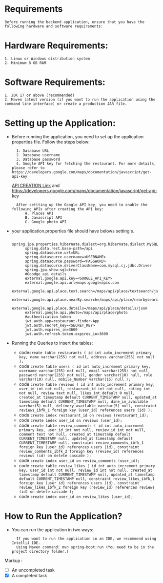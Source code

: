# Requirements

    Before running the backend application, ensure that you have the following hardware and software requirements:

# Hardware Requirements: 

    1. Linux or Windows distribution system
    2. Minimum 8 GB RAM
# Software Requirements:

    1. JDK 17 or above (recommended)
    2. Maven latest version (if you want to run the application using the command line interface) or create a production JAR file.

# Setting up the Application:

* Before running the application, you need to set up the application properties file. Follow the steps below:

        1. Database URL
        2. Database username
        3. Database password
        4. Google API key for fetching the restaurant. For more details, please refer to https://developers.google.com/maps/documentation/javascript/get-api-key
    [API CREATION Link](https://developers.google.com/maps/documentation/javascript/get-api-key "Named link title") and https://developers.google.com/maps/documentation/javascript/get-api-key

        After settting up the Google API key, you need to enable the following APIs after creating the API key:
            A. Places API
            B. Javascript API
            C. Google photo API
* your application.properties file should have belows setting's.

            spring.jpa.properties.hibernate.dialect=org.hibernate.dialect.MySQL8Dialect
            spring.data.rest.base-path=/api
            spring.datasource.url=URL
            spring.datasource.username=<USERNAME>
            spring.datasource.password=<PASSWORD>
            spring.datasource.driverClassName=com.mysql.cj.jdbc.Driver
            spring.jpa.show-sql=true
            #Goodge api details
            external.google.api.key=<GOOGLE_API_KEY>
            external.google.api.url=maps.googleapis.com
            external.google.api.place.text.search=/maps/api/place/textsearch/json
            external.google.api.place.nearBy.search=/maps/api/place/nearbysearch/json
            external.google.api.place.details=/maps/api/place/details/json
            external.google.api.photo=/maps/api/place/photo 
            #authentication token
            jwt.auth.app=restaurant-finder-App
            jwt.auth.secret_key=<SECRET_KEY>
            jwt.auth.expires_in=3600
            jwt.auth.refresh.token.expires_in=3600
* Running the Queries to insert the tables:
  *   code`create table restaurants (
      id int auto_increment primary key,
      name varchar(255) not null,
      address varchar(255) not null
      );`
  * code `create table users (
    id int auto_increment primary key,
    username varchar(255) not null,
    email varchar(255) not null,
    password varchar(255) not null,
    gender varchar(10) null,
    role varchar(10) null,
    mobile_Number varchar(15) null
    );`
  * code `create table reviews (
    id int auto_increment primary key,
    user_id int not null,
    restaurant_id int not null,
    rating int not null,
    review text null,
    likes int default 0 null,
    created_at timestamp default CURRENT_TIMESTAMP null,
    updated_at timestamp default CURRENT_TIMESTAMP null,
    dine_in_available varchar(5) null,
    delivery_available varchar(5) null,
    constraint reviews_ibfk_1 foreign key (user_id) references users (id)
    );`
  * code `create index restaurant_id on reviews (restaurant_id);`
  * code `create index user_id on reviews (user_id);`
  * code `create table review_comments (
    id int auto_increment primary key,
    user_id int not null,
    review_id int not null,
    comment text not null,
    created_at timestamp default CURRENT_TIMESTAMP null,
    updated_at timestamp default CURRENT_TIMESTAMP null,
    constraint review_comments_ibfk_1 foreign key (user_id) references users (id),
    constraint review_comments_ibfk_2 foreign key (review_id) references reviews (id) on delete cascade
    );`
  * code `create index user_id on review_comments (user_id);`
  * code `create table review_likes (
    id int auto_increment primary key,
    user_id int not null,
    review_id int not null,
    created_at timestamp default CURRENT_TIMESTAMP null,
    updated_at timestamp default CURRENT_TIMESTAMP null,
    constraint review_likes_ibfk_1 foreign key (user_id) references users (id),
    constraint review_likes_ibfk_2 foreign key (review_id) references reviews (id) on delete cascade
    );`
  * code `create index user_id on review_likes (user_id);`


# How to Run the Application?

* You can run the application in two ways:

        If you want to run the application in an IDE, we recommend using IntelliJ IDE.
        Using Maven command: mvn spring-boot:run (You need to be in the project directory folder.)

Markup : 
- [ ] An uncompleted task
- [x] A completed task